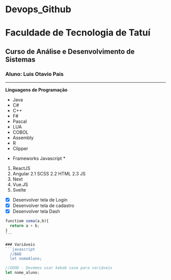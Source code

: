 # Devops_Github
# Faculdade de Tecnologia de Tatuí
## Curso de Análise e Desenvolvimento de Sistemas
### Aluno: Luis Otavio Pais
---

**Linguagens de Programação**
- Java
- C#
- C++
- F#
- Pascal
- LUA
- COBOL
- Assembly
- R
- Clipper

* Frameworks Javascript *
1. ReactJS
2. Angular
  2.1 SCSS
  2.2 HTML
  2.3 JS
4. Next
5. Vue.JS
6. Svelte

- [x] Desenvolver tela de Login
- [x] Desenvolver tela de cadastro
- [x] Desenvolver tela Dash

```javascript
functiom soma(a,b){
  return a + b;
}
´´´

### Variáveis
```javascript
  //BAD
  let nomeAluno;
```

```javascript
//GOOD - Devemos usar kebab case para variáveis
let nome_aluno;
```
